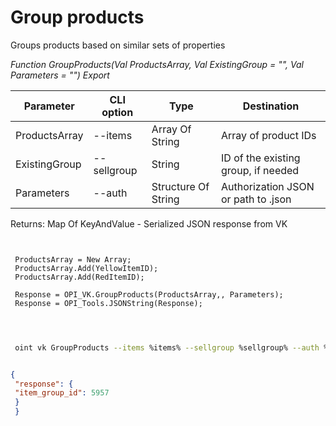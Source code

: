 ﻿---
sidebar_position: 7
---

# Group products
 Groups products based on similar sets of properties


*Function GroupProducts(Val ProductsArray, Val ExistingGroup = "", Val Parameters = "") Export*

 | Parameter | CLI option | Type | Destination |
 |-|-|-|-|
 | ProductsArray | --items | Array Of String | Array of product IDs |
 | ExistingGroup | --sellgroup | String | ID of the existing group, if needed |
 | Parameters | --auth | Structure Of String | Authorization JSON or path to .json |

 
 Returns: Map Of KeyAndValue - Serialized JSON response from VK

```bsl title="Code example"
	
 
 ProductsArray = New Array;
 ProductsArray.Add(YellowItemID);
 ProductsArray.Add(RedItemID);
 
 Response = OPI_VK.GroupProducts(ProductsArray,, Parameters);
 Response = OPI_Tools.JSONString(Response);
 
	
```

```sh title="CLI command example"
 
 oint vk GroupProducts --items %items% --sellgroup %sellgroup% --auth %auth%


```


```json title="Result"

{
 "response": {
 "item_group_id": 5957
 }
 }

```
